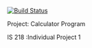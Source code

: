 [![Build Status](https://travis-ci.com/afridakarim/individual_project_1.svg?branch=master)](https://travis-ci.com/afridakarim/individual_project_1)

Project: Calculator Program
<p> IS 218 :Individual Project 1</p>
